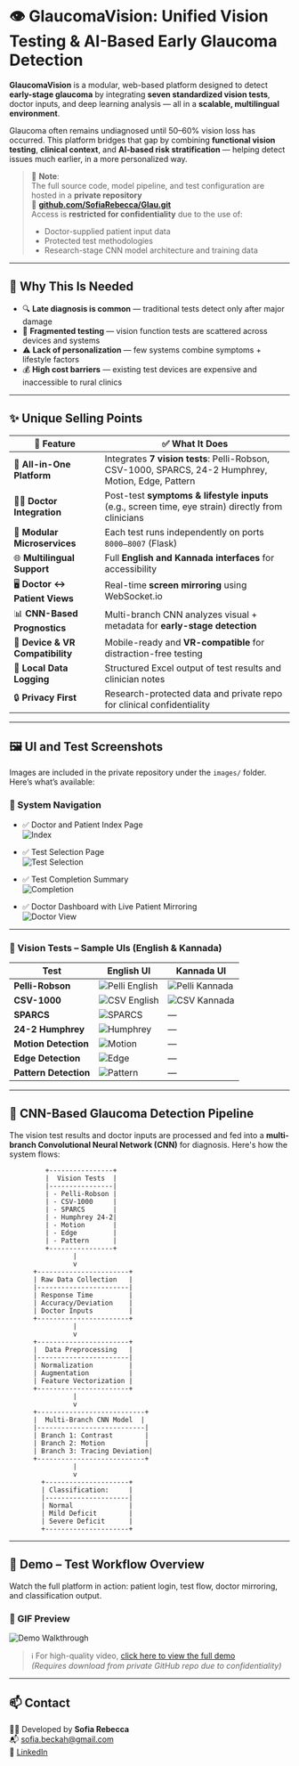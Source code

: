 # 👁️ GlaucomaVision: Unified Vision Testing & AI-Based Early Glaucoma Detection

**GlaucomaVision** is a modular, web-based platform designed to detect **early-stage glaucoma** by integrating **seven standardized vision tests**, doctor inputs, and deep learning analysis — all in a **scalable, multilingual environment**.

Glaucoma often remains undiagnosed until 50–60% vision loss has occurred. This platform bridges that gap by combining **functional vision testing**, **clinical context**, and **AI-based risk stratification** — helping detect issues much earlier, in a more personalized way.

> 🔐 **Note**:  
> The full source code, model pipeline, and test configuration are hosted in a **private repository**  
> 🔗 **[github.com/SofiaRebecca/Glau.git](https://github.com/SofiaRebecca/Glau.git)**  
> Access is **restricted for confidentiality** due to the use of:
> - Doctor-supplied patient input data
> - Protected test methodologies
> - Research-stage CNN model architecture and training data

---

## 🌟 Why This Is Needed

- 🔍 **Late diagnosis is common** — traditional tests detect only after major damage
- 🧪 **Fragmented testing** — vision function tests are scattered across devices and systems
- ⚠️ **Lack of personalization** — few systems combine symptoms + lifestyle factors
- 💰 **High cost barriers** — existing test devices are expensive and inaccessible to rural clinics

---

## ✨ Unique Selling Points

| 🚀 Feature | ✅ What It Does |
|-----------|----------------|
| 🧠 **All-in-One Platform** | Integrates **7 vision tests**: Pelli-Robson, CSV-1000, SPARCS, 24-2 Humphrey, Motion, Edge, Pattern |
| 👨‍⚕️ **Doctor Integration** | Post-test **symptoms & lifestyle inputs** (e.g., screen time, eye strain) directly from clinicians |
| 🧩 **Modular Microservices** | Each test runs independently on ports `8000–8007` (Flask) |
| 🌐 **Multilingual Support** | Full **English and Kannada interfaces** for accessibility |
| 🖥️ **Doctor ↔ Patient Views** | Real-time **screen mirroring** using WebSocket.io |
| 📊 **CNN-Based Prognostics** | Multi-branch CNN analyzes visual + metadata for **early-stage detection** |
| 📱 **Device & VR Compatibility** | Mobile-ready and **VR-compatible** for distraction-free testing |
| 📁 **Local Data Logging** | Structured Excel output of test results and clinician notes |
| 🔒 **Privacy First** | Research-protected data and private repo for clinical confidentiality |

---

## 🖼️ UI and Test Screenshots

Images are included in the private repository under the `images/` folder. Here’s what’s available:

### 👥 System Navigation

- ✅ Doctor and Patient Index Page  
  ![Index](images/docpatientview.png)

- ✅ Test Selection Page  
  ![Test Selection](images/testpages.png)

- ✅ Test Completion Summary  
  ![Completion](images/test_completion.png)

- ✅ Doctor Dashboard with Live Patient Mirroring  
  ![Doctor View](images/doctor_screenmirror.png)

---

### 🧪 Vision Tests – Sample UIs (English & Kannada)

| Test | English UI | Kannada UI |
|------|------------|------------|
| **Pelli-Robson**      | ![Pelli English](images/Pelli-robson_english.png) | ![Pelli Kannada](images/pelli-robson_kannada.png) |
| **CSV-1000**          | ![CSV English](images/csv.png)     | ![CSV Kannada](images/csv-1000_kannada.png)     |
| **SPARCS**            | ![SPARCS](images/sparcs.png)          | — |
| **24-2 Humphrey**     | ![Humphrey](images/visual_field_test.png)      | — |
| **Motion Detection**  | ![Motion](images/motion_test.png)          | — |
| **Edge Detection**    | ![Edge](images/edge_detection.png)              | — |
| **Pattern Detection** | ![Pattern](images/pattern_recognition.png)        | — |

---

## 🧠 CNN-Based Glaucoma Detection Pipeline

The vision test results and doctor inputs are processed and fed into a **multi-branch Convolutional Neural Network (CNN)** for diagnosis. Here's how the system flows:

```plaintext
         +----------------+
         |  Vision Tests  |
         |----------------|
         | - Pelli-Robson |
         | - CSV-1000     |
         | - SPARCS       |
         | - Humphrey 24-2|
         | - Motion       |
         | - Edge         |
         | - Pattern      |
         +----------------+
                |
                v
      +-----------------------+
      | Raw Data Collection   |
      |-----------------------|
      | Response Time         |
      | Accuracy/Deviation    |
      | Doctor Inputs         |
      +-----------------------+
                |
                v
      +-----------------------+
      |  Data Preprocessing   |
      |-----------------------|
      | Normalization         |
      | Augmentation          |
      | Feature Vectorization |
      +-----------------------+
                |
                v
      +---------------------------+
      |  Multi-Branch CNN Model  |
      |---------------------------|
      | Branch 1: Contrast        |
      | Branch 2: Motion          |
      | Branch 3: Tracing Deviation|
      +---------------------------+
                |
                v
        +---------------------+
        | Classification:     |
        |---------------------|
        | Normal              |
        | Mild Deficit        |
        | Severe Deficit      |
        +---------------------+
```
---

## 🎥 Demo – Test Workflow Overview

Watch the full platform in action: patient login, test flow, doctor mirroring, and classification output.

### 🔹 GIF Preview
![Demo Walkthrough](demo.gif)

> ℹ️ For high-quality video, [click here to view the full demo](demo.mp4)  
> *(Requires download from private GitHub repo due to confidentiality)*

---


## 📫 Contact

🧑‍💻 Developed by **Sofia Rebecca**  
📬 sofia.beckah@gmail.com  
🔗 [LinkedIn](https://www.linkedin.com/in/sofia-rebecca-830475280)

